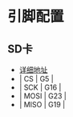 # 引脚配置
## SD卡 
* [详细地址](https://github.com/espressif/arduino-esp32/tree/master/libraries/SD)
* |  CS  |  G5 |
* | SCK  | G16 |
* | MOSI | G23 |
* | MISO | G19 |